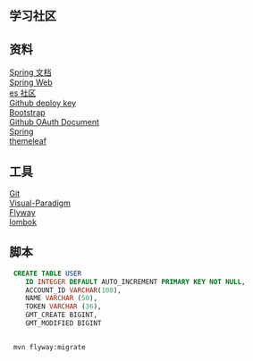 ## 学习社区

## 资料
  [Spring 文档](https://spring.io/guides)  
  [Spring Web](https://spring.io/guides/gs/serving-web-content/ )  
  [es 社区](https://elasticsearch.cn/explore)  
  [Github deploy key](https://developer.github.com/v3/guides/managing-deploy-keys/#deploy-keys)  
  [Bootstrap](https://v3.bootcss.com/getting-started/)  
  [Github OAuth Document](https://developer.github.com/apps/building-oauth-apps/creating-an-oauth-app/)  
  [Spring](https://docs.spring.io/spring-boot/docs/2.0.0.RC1/reference/htmlsingle/#boot-features-embedded-database-support)  
  [themeleaf](https://www.thymeleaf.org/doc/tutorials/2.1/usingthymeleaf.html#expressions-on-selections-asterisk-syntax)  

  
## 工具
  [Git](https://git-scm.com/downloads)  
  [Visual-Paradigm](https://www.visual-paradigm.com)  
  [Flyway](https://flywaydb.org/getstated/firststeps/maven)  
  [lombok](https://projectlombok.org/features/all)

## 脚本
```sql
 CREATE TABLE USER
    ID INTEGER DEFAULT AUTO_INCREMENT PRIMARY KEY NOT NULL,
    ACCOUNT_ID VARCHAR(100),
    NAME VARCHAR (50),
    TOKEN VARCHAR (36),
    GMT_CREATE BIGINT,
    GMT_MODIFIED BIGINT
```

```bash

 mvn flyway:migrate

```